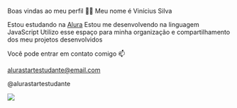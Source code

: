 Boas vindas ao meu perfil 💙💙
Meu nome é Vinícius Silva

Estou estudando na [Alura](https://www.alura.com.br)
Estou me desenvolvendo na linguagem JavaScript
Utilizo esse espaço para minha organização e compartilhamento dos meu projetos desenvolvidos

Você pode entrar em contato comigo 📫

alurastartestudante@email.com

@alurastartestudante


![ ](ttps://tenor.com/pt-BR/view/genshin-neuvillette-genshin-impact-neuvillette-genshin-impact-gif-5753259219628263424)
